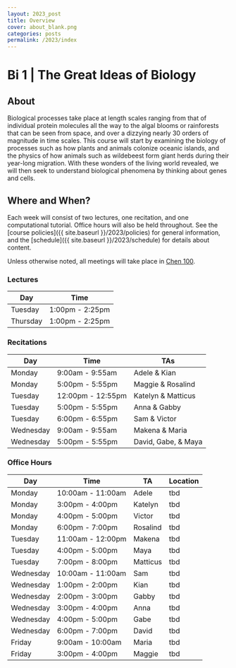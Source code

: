 ```yaml
---
layout: 2023_post
title: Overview
cover: about_blank.png
categories: posts
permalink: /2023/index
---
```

# Bi 1 | The Great Ideas of Biology

## About
Biological processes take place at length scales ranging from that of individual protein molecules all the way to the algal blooms or rainforests that can be seen from space, and over a dizzying nearly 30 orders of magnitude in time scales. This course will start by examining the biology of processes such as how plants and animals colonize oceanic islands, and the physics of how animals such as wildebeest form giant herds during their year-long migration. With these wonders of the living world revealed, we will then seek to understand biological phenomena by thinking about genes and cells.

## Where and When?
Each week will consist of two lectures, one recitation, and one computational tutorial. Office hours will also be held throughout. See the [course policies]({{ site.baseurl }}/2023/policies) for general information, and the [schedule]({{ site.baseurl }}/2023/schedule) for details about content.

Unless otherwise noted, all meetings will take place in [Chen 100](https://www.caltech.edu/map/campus/tianqiao-and-chrissy-chen-neuroscience-research-building). 

### Lectures

| Day | Time |
| -- | -- |
| Tuesday | 1:00pm - 2:25pm |
| Thursday | 1:00pm - 2:25pm |

### Recitations

| Day | Time | TAs |
| -- | -- | -- |
| Monday | 9:00am - 9:55am | Adele & Kian |
| Monday | 5:00pm - 5:55pm | Maggie & Rosalind |
| Tuesday | 12:00pm - 12:55pm | Katelyn & Matticus |
| Tuesday | 5:00pm - 5:55pm | Anna & Gabby |
| Tuesday | 6:00pm - 6:55pm | Sam & Victor |
| Wednesday | 9:00am - 9:55am | Makena & Maria |
| Wednesday | 5:00pm - 5:55pm | David, Gabe, & Maya |

### Office Hours

| Day | Time | TA | Location |
| -- | -- | -- | -- |
| Monday | 10:00am - 11:00am | Adele | tbd |
| Monday | 3:00pm - 4:00pm | Katelyn | tbd |
| Monday | 4:00pm - 5:00pm | Victor | tbd |
| Monday | 6:00pm - 7:00pm | Rosalind | tbd |
| Tuesday | 11:00am - 12:00pm | Makena | tbd |
| Tuesday | 4:00pm - 5:00pm | Maya | tbd |
| Tuesday | 7:00pm - 8:00pm | Matticus | tbd |
| Wednesday | 10:00am - 11:00am | Sam | tbd |
| Wednesday | 1:00pm - 2:00pm | Kian | tbd |
| Wednesday | 2:00pm - 3:00pm | Gabby | tbd |
| Wednesday | 3:00pm - 4:00pm | Anna | tbd |
| Wednesday | 4:00pm - 5:00pm | Gabe | tbd |
| Wednesday | 6:00pm - 7:00pm | David | tbd |
| Friday | 9:00am - 10:00am | Maria | tbd |
| Friday | 3:00pm - 4:00pm | Maggie | tbd |
